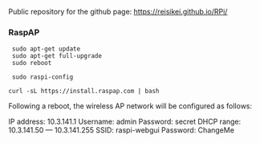 Public repository for the github page: <https://reisikei.github.io/RPi/>

### RaspAP

```
 sudo apt-get update
 sudo apt-get full-upgrade
 sudo reboot
 
 sudo raspi-config
 
curl -sL https://install.raspap.com | bash

```

Following a reboot, the wireless AP network will be configured as follows:

IP address: 10.3.141.1
Username: admin
Password: secret
DHCP range: 10.3.141.50 — 10.3.141.255
SSID: raspi-webgui
Password: ChangeMe
